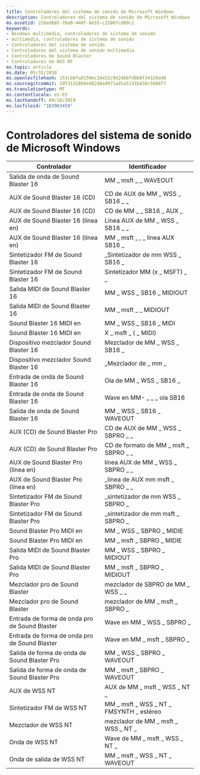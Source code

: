 ```yaml
---
title: Controladores del sistema de sonido de Microsoft Windows
description: Controladores del sistema de sonido de Microsoft Windows
ms.assetid: 226ed685-70a0-440f-8e55-c25807cd89c1
keywords:
- Windows multimedia, controladores de sistema de sonido
- multimedia, controladores de sistema de sonido
- Controladores del sistema de sonido
- Controladores del sistema de sonido multimedia
- Controladores de Sound Blaster
- Controladores de WSS NT
ms.topic: article
ms.date: 05/31/2018
ms.openlocfilehash: 153cb8fa8159ec34e52c9d246bfd0b6f34329a40
ms.sourcegitcommit: 2d531328b6ed82d4ad971a45a5131b430c5866f7
ms.translationtype: MT
ms.contentlocale: es-ES
ms.lasthandoff: 09/16/2019
ms.locfileid: "103903459"
---
```

# <a name="microsoft-windows-sound-system-drivers"></a>Controladores del sistema de sonido de Microsoft Windows



| Controlador                            | Identificador                         |
|-----------------------------------|------------------------------------|
| Salida de onda de Sound Blaster 16  | MM \_ msft \_ \_ WAVEOUT            |
| AUX de Sound Blaster 16 (CD)         | CD de AUX de MM \_ WSS \_ SB16 \_ \_             |
| AUX de Sound Blaster 16 (CD)         | CD de MM \_ \_ SB16 \_ AUX \_            |
| AUX de Sound Blaster 16 (línea en)    | Línea AUX de MM \_ WSS \_ SB16 \_ \_           |
| AUX de Sound Blaster 16 (línea en)    | MM \_ msft \_ , \_ línea AUX SB16 \_          |
| Sintetizador FM de Sound Blaster 16   | \_Sintetizador de mm WSS \_ SB16 \_               |
| Sintetizador FM de Sound Blaster 16   | Sintetizador MM (x \_ MSFT) \_ \_              |
| Salida MIDI de Sound Blaster 16         | MM \_ WSS \_ SB16 \_ MIDIOUT             |
| Salida MIDI de Sound Blaster 16         | MM \_ msft \_ \_ MIDIOUT            |
| Sound Blaster 16 MIDI en          | MM \_ WSS \_ SB16 \_ MIDI              |
| Sound Blaster 16 MIDI en          | X \_ msft \_ ( \_ MIDI)             |
| Dispositivo mezclador Sound Blaster 16     | Mezclador de MM \_ WSS \_ SB16 \_               |
| Dispositivo mezclador Sound Blaster 16     | \_Mezclador de \_ mm \_              |
| Entrada de onda de Sound Blaster 16   | Ola de MM \_ WSS \_ SB16 \_              |
| Entrada de onda de Sound Blaster 16   | Wave en MM- \_ \_ \_ ola SB16             |
| Salida de onda de Sound Blaster 16  | MM \_ WSS \_ SB16 \_ WAVEOUT             |
| AUX (CD) de Sound Blaster Pro        | CD de AUX de MM \_ WSS \_ SBPRO \_ \_            |
| AUX (CD) de Sound Blaster Pro        | CD de formato de MM \_ msft \_ SBPRO \_ \_           |
| AUX de Sound Blaster Pro (línea en)   | línea AUX de MM \_ WSS \_ SBPRO \_ \_          |
| AUX de Sound Blaster Pro (línea en)   | \_línea de AUX mm msft \_ SBPRO \_ \_         |
| Sintetizador FM de Sound Blaster Pro  | \_sintetizador de mm WSS \_ SBPRO \_              |
| Sintetizador FM de Sound Blaster Pro  | \_sintetizador de mm msft \_ SBPRO \_             |
| Sound Blaster Pro MIDI en         | MM \_ WSS \_ SBPRO \_ MIDIE             |
| Sound Blaster Pro MIDI en         | MM \_ msft \_ SBPRO \_ MIDIE            |
| Salida MIDI de Sound Blaster Pro        | MM \_ WSS \_ SBPRO \_ MIDIOUT            |
| Salida MIDI de Sound Blaster Pro        | MM \_ msft \_ SBPRO \_ MIDIOUT           |
| Mezclador pro de Sound Blaster           | mezclador de SBPRO de MM \_ WSS \_ \_              |
| Mezclador pro de Sound Blaster           | mezclador de MM \_ msft \_ SBPRO \_             |
| Entrada de forma de onda pro de Sound Blaster  | Wave en MM \_ WSS \_ SBPRO \_             |
| Entrada de forma de onda pro de Sound Blaster  | Wave en MM \_ msft \_ SBPRO \_            |
| Salida de forma de onda de Sound Blaster Pro | MM \_ WSS \_ SBPRO \_ WAVEOUT            |
| Salida de forma de onda de Sound Blaster Pro | MM \_ msft \_ SBPRO \_ WAVEOUT           |
| AUX de WSS NT                        | AUX de MM \_ msft \_ WSS \_ NT \_             |
| Sintetizador FM de WSS NT             | MM \_ msft \_ WSS \_ NT \_ FMSYNTH \_ estéreo |
| Mezclador de WSS NT                      | mezclador de MM \_ msft \_ WSS \_ NT \_           |
| Onda de WSS NT                    | Wave de MM \_ msft \_ WSS \_ NT \_          |
| Onda de salida de WSS NT                   | MM \_ msft \_ WSS \_ NT \_ WAVEOUT         |



 

 

 




